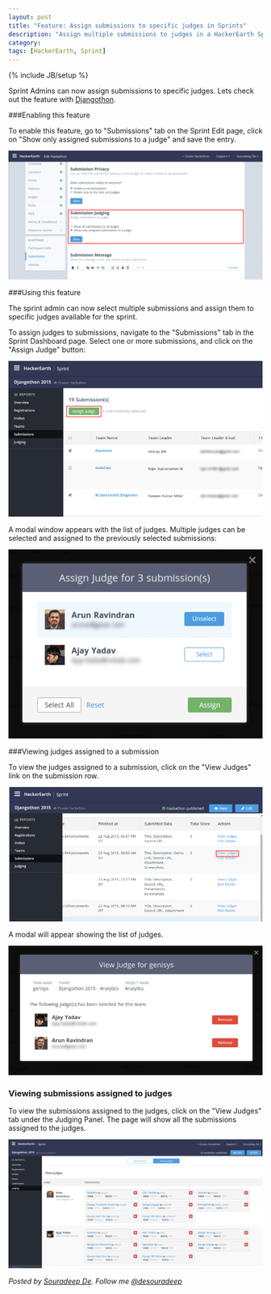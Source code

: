 ```yaml
---
layout: post
title: "Feature: Assign submissions to specific judges in Sprints"
description: "Assign multiple submissions to judges in a HackerEarth Sprint"
category:
tags: [HackerEarth, Sprint]
---
```

{% include JB/setup %}

Sprint Admins can now assign submissions to specific judges. Lets check out the feature with [Djangothon](https://sprint.hackerearth.com/sprints/djangothon).

###Enabling this feature

To enable this feature, go to "Submissions" tab on the Sprint Edit page, click on "Show only assigned submissions to a judge" and save the entry.

<img src="/images/sprint_submisssion_settings_assign_judge.png">

###Using this feature

The sprint admin can now select multiple submissions and assign them to specific judges available for the sprint.

To assign judges to submissions, navigate to the "Submissions" tab in the Sprint Dashboard page. Select one or more submissions, and click on the "Assign Judge" button:

<img src="/images/sprint_dashboard_submissions.png" />

A modal window appears with the list of judges. Multiple judges can be selected and assigned to the previously selected submissions:

<img src="/images/sprint_judging_assign_judges.png" />


###Viewing judges assigned to a submission

To view the judges assigned to a submission, click on the "View Judges" link on the submission row.

<img src="/images/sprint_judge_assign_view_link.png" />

A modal will appear showing the list of judges.

<img src="/images/sprint_assign_judge_view_judges.png"/>

### Viewing submissions assigned to judges

To view the submissions assigned to the judges, click on the "View Judges" tab under the Judging Panel. The page will show all the submissions assigned to the judges.

<img src="/images/sprint_judging_view_judges.png" />

<i>Posted by [Souradeep De](http://www.hackerearth.com/users/desouradeep/). Follow me [@desouradeep](http://twitter.com/desouradeep)</i>
